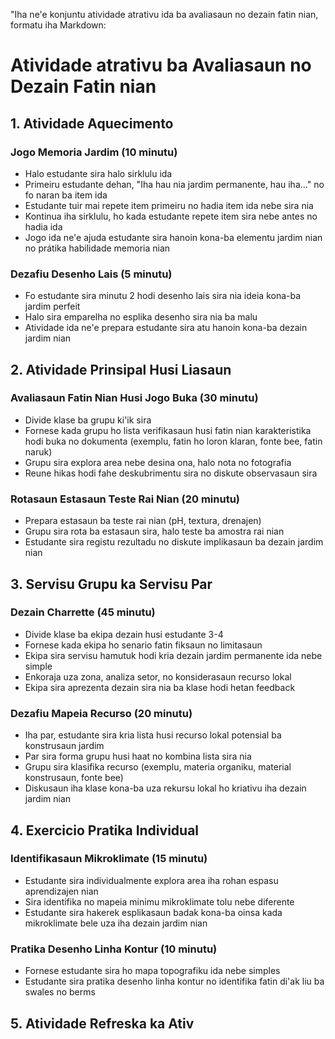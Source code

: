 "Iha ne'e konjuntu atividade atrativu ida ba avaliasaun no dezain fatin nian, formatu iha Markdown:

# Atividade atrativu ba Avaliasaun no Dezain Fatin nian

## 1. Atividade Aquecimento

### Jogo Memoria Jardim (10 minutu)
- Halo estudante sira halo sirklulu ida
- Primeiru estudante dehan, "Iha hau nia jardim permanente, hau iha..." no fo naran ba item ida
- Estudante tuir mai repete item primeiru no hadia item ida nebe sira nia
- Kontinua iha sirklulu, ho kada estudante repete item sira nebe antes no hadia ida
- Jogo ida ne'e ajuda estudante sira hanoin kona-ba elementu jardim nian no prátika habilidade memoria nian

### Dezafiu Desenho Lais (5 minutu)
- Fo estudante sira minutu 2 hodi desenho lais sira nia ideia kona-ba jardim perfeit 
- Halo sira emparelha no esplika desenho sira nia ba malu
- Atividade ida ne'e prepara estudante sira atu hanoin kona-ba dezain jardim nian

## 2. Atividade Prinsipal Husi Liasaun

### Avaliasaun Fatin Nian Husi Jogo Buka (30 minutu)
- Divide klase ba grupu ki'ik sira
- Fornese kada grupu ho lista verifikasaun husi fatin nian karakteristika hodi buka no dokumenta (exemplu, fatin ho loron klaran, fonte bee, fatin naruk)
- Grupu sira explora area nebe desina ona, halo nota no fotografia
- Reune hikas hodi fahe deskubrimentu sira no diskute observasaun sira

### Rotasaun Estasaun Teste Rai Nian (20 minutu)
- Prepara estasaun ba teste rai nian (pH, textura, drenajen)
- Grupu sira rota ba estasaun sira, halo teste ba amostra rai nian
- Estudante sira registu rezultadu no diskute implikasaun ba dezain jardim nian

## 3. Servisu Grupu ka Servisu Par

### Dezain Charrette (45 minutu)
- Divide klase ba ekipa dezain husi estudante 3-4
- Fornese kada ekipa ho senario fatin fiksaun no limitasaun
- Ekipa sira servisu hamutuk hodi kria dezain jardim permanente ida nebe simple
- Enkoraja uza zona, analiza setor, no konsiderasaun recurso lokal
- Ekipa sira aprezenta dezain sira nia ba klase hodi hetan feedback

### Dezafiu Mapeia Recurso (20 minutu)
- Iha par, estudante sira kria lista husi recurso lokal potensial ba konstrusaun jardim
- Par sira forma grupu husi haat no kombina lista sira nia
- Grupu sira klasifika recurso (exemplu, materia organiku, material konstrusaun, fonte bee)
- Diskusaun iha klase kona-ba uza rekursu lokal ho kriativu iha dezain jardim nian

## 4. Exercicio Pratika Individual

### Identifikasaun Mikroklimate (15 minutu)
- Estudante sira individualmente explora area iha rohan espasu aprendizajen nian
- Sira identifika no mapeia minimu mikroklimate tolu nebe diferente
- Estudante sira hakerek esplikasaun badak kona-ba oinsa kada mikroklimate bele uza iha dezain jardim nian

### Pratika Desenho Linha Kontur (10 minutu)
- Fornese estudante sira ho mapa topografiku ida nebe simples
- Estudante sira pratika desenho linha kontur no identifika fatin di'ak liu ba swales no berms

## 5. Atividade Refreska ka Ativ
